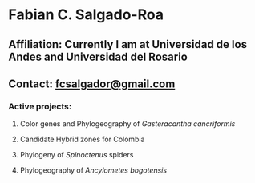 # **Fabian C. Salgado-Roa**

## Affiliation: Currently I am at Universidad de los Andes and Universidad del Rosario

## Contact: fcsalgador@gmail.com

### Active projects:

1. Color genes and Phylogeography of *Gasteracantha cancriformis*

2. Candidate Hybrid zones for Colombia

3. Phylogeny of *Spinoctenus* spiders

4. Phylogeography of *Ancylometes bogotensis*
